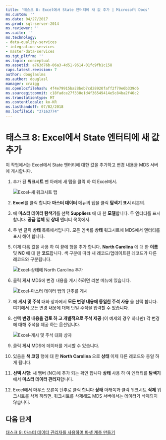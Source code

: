 ```yaml
---
title: '태스크 8: Excel에서 State 엔터티에 새 값 추가 | Microsoft Docs'
ms.custom: ''
ms.date: 04/27/2017
ms.prod: sql-server-2014
ms.reviewer: ''
ms.suite: ''
ms.technology:
- data-quality-services
- integration-services
- master-data-services
ms.tgt_pltfrm: ''
ms.topic: conceptual
ms.assetid: a763d76b-06a3-4d51-9614-01fc9fb1c158
caps.latest.revision: 7
author: douglaslms
ms.author: douglasl
manager: craigg
ms.openlocfilehash: 4f4e79915ba28beb7cd28920faff2f79e6b339d6
ms.sourcegitcommit: c18fadce27f330e1d4f36549414e5c84ba2f46c2
ms.translationtype: MT
ms.contentlocale: ko-KR
ms.lasthandoff: 07/02/2018
ms.locfileid: "37163774"
---
```

# <a name="task-8-adding-a-new-value-for-state-entity-in-excel"></a>태스크 8: Excel에서 State 엔터티에 새 값 추가
  이 작업에서는 Excel에서 State 엔터티에 대한 값을 추가하고 변경 내용을 MDS 서버에 게시합니다.  
  
1.  추가 된 **워크시트** 맨 아래에 새 탭을 클릭 하 여 Excel에서.  
  
     ![Excel-새 워크시트 탭](../../2014/tutorials/media/et-addinganewvalueforstateentityinexcel-01.jpg "Excel-새 워크시트 탭")  
  
2.  **Excel**를 클릭 합니다 **마스터 데이터** 메뉴의 탭을 클릭 **탐색기 표시** 리본의.  
  
3.  에 **마스터 데이터 탐색기**를 선택 **Suppliers** 에 대 한 **모델**합니다. 두 엔터티를 표시 합니다. **공급 업체** 및 **상태** 엔터티 목록에서.  
  
4.  두 번 클릭 **상태** 목록에서입니다. 모든 멤버를 **상태** 워크시트에 MDS에서 엔터티를 표시 해야 합니다.  
  
5.  이제 다음 값을 사용 하 여 끝에 행을 추가 합니다. **North Carolina** 에 대 한 **이름** 및 **NC** 에 대 한 **코드**합니다. 색 구분에 따라 새 레코드/업데이트된 레코드가 다른 레코드와 구분됩니다.  
  
     ![Excel-상태에 North Carolina 추가](../../2014/tutorials/media/et-addinganewvalueforstateentityinexcel-02.jpg "Excel-상태에 North Carolina 추가")  
  
6.  클릭 **게시** MDS에 변경 내용을 게시 하려면 리본 메뉴에 있습니다.  
  
     ![Excel-마스터 데이터 탭의 단추를 게시](../../2014/tutorials/media/et-addinganewvalueforstateentityinexcel-03.jpg "Excel-마스터 데이터 탭의 게시 단추")  
  
7.  에 **게시 및 주석** 대화 상자에서 **모든 변경 내용에 동일한 주석 사용** 을 선택 합니다. 여기에서 모든 변경 내용에 대해 단일 주석을 입력할 수 있습니다.  
  
8.  선택 **변경 내용을 검토 하 고 개별적으로 주석 제공** (이 예제의 경우 하나만) 각 변경에 대해 주석을 제공 하는 옵션입니다.  
  
     ![Excel-게시 및 주석 대화 상자](../../2014/tutorials/media/et-addinganewvalueforstateentityinexcel-04.jpg "Excel-게시 및 주석 대화 상자")  
  
9. 클릭 **게시** MDS에 데이터를 게시할 수 있습니다.  
  
10. 있음을 **색 코딩** 행에 대 한 **North Carolina** 으로 **상태** 이제 다른 레코드와 동일 하 게 됩니다.  
  
11. **선택 사항:** 새 멤버 (NC)에 추가 되는 확인 합니다 **상태** 사용 하 여 엔터티를 **탐색기** 에서 **마스터 데이터 관리자**합니다.  
  
12. Excel에서 마우스 오른쪽 단추로 클릭 합니다 **상태** 아래쪽과 클릭 워크시트 **삭제** 워크시트를 삭제 하려면. 워크시트를 삭제해도 MDS 서버에서는 데이터가 삭제되지 않습니다.  
  
## <a name="next-step"></a>다음 단계  
 [태스크 9: 마스터 데이터 관리자를 사용하여 파생 계층 만들기](../../2014/tutorials/task-9-creating-a-derived-hierarchy-using-master-data-manager.md)  
  
  
